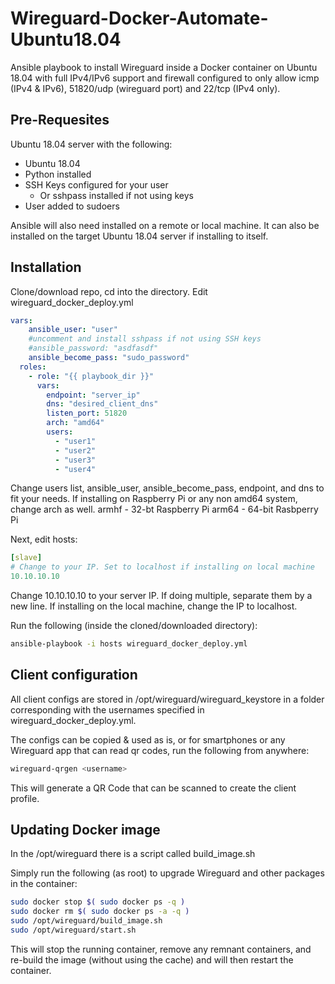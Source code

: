 # Wireguard-Docker-Automate-Ubuntu18.04

Ansible playbook to install Wireguard inside a Docker container on Ubuntu 18.04 with full IPv4/IPv6 support and firewall configured to only allow icmp (IPv4 & IPv6), 51820/udp (wireguard port) and 22/tcp (IPv4 only).

## Pre-Requesites

Ubuntu 18.04 server with the following:
- Ubuntu 18.04
- Python installed
- SSH Keys configured for your user
  - Or sshpass installed if not using keys
- User added to sudoers

Ansible will also need installed on a remote or local machine. It can also be installed on the target Ubuntu 18.04 server if installing to itself.

## Installation
Clone/download repo, cd into the directory. Edit wireguard_docker_deploy.yml
```yaml
vars:
    ansible_user: "user"
    #uncomment and install sshpass if not using SSH keys
    #ansible_password: "asdfasdf"
    ansible_become_pass: "sudo_password"
  roles:
    - role: "{{ playbook_dir }}"
      vars:
        endpoint: "server_ip"
        dns: "desired_client_dns"
        listen_port: 51820
        arch: "amd64"
        users:
          - "user1"
          - "user2"
          - "user3"
          - "user4"
```
Change users list, ansible_user, ansible_become_pass, endpoint, and dns to fit your needs.
If installing on Raspberry Pi or any non amd64 system, change arch as well.
armhf - 32-bt Raspberry Pi
arm64 - 64-bit Rasbperry Pi

Next, edit hosts:
```yaml
[slave]
# Change to your IP. Set to localhost if installing on local machine
10.10.10.10
```
Change 10.10.10.10 to your server IP. If doing multiple, separate them by a
new line. If installing on the local machine, change the IP to localhost.

Run the following (inside the cloned/downloaded directory):
```bash
ansible-playbook -i hosts wireguard_docker_deploy.yml
```

## Client configuration
All client configs are stored in /opt/wireguard/wireguard_keystore in a folder corresponding with the usernames specified in wireguard_docker_deploy.yml.

The configs can be copied & used as is, or for smartphones or any Wireguard app that can read qr codes, run the following from anywhere:

```bash
wireguard-qrgen <username>
```

This will generate a QR Code that can be scanned to create the client profile.

## Updating Docker image
In the /opt/wireguard there is a script called build_image.sh

Simply run the following (as root) to upgrade Wireguard and other packages in the container:

```bash
sudo docker stop $( sudo docker ps -q )
sudo docker rm $( sudo docker ps -a -q )
sudo /opt/wireguard/build_image.sh
sudo /opt/wireguard/start.sh
```

This will stop the running container, remove any remnant containers, and re-build the image (without using the cache) and will then restart the container.
